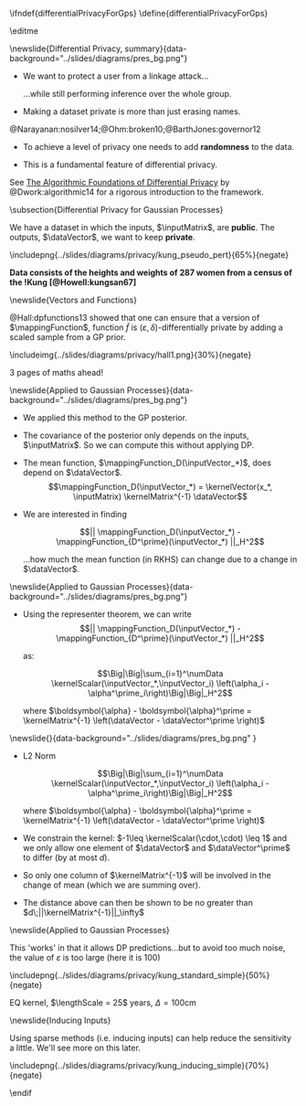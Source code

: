 \ifndef{differentialPrivacyForGps}
\define{differentialPrivacyForGps}

\editme

\newslide{Differential Privacy, summary}{data-background="../slides/diagrams/pres_bg.png"}

* We want to protect a user from a linkage attack...

    ...while still performing inference over the whole group.

* Making a dataset private is more than just erasing names.

@Narayanan:nosilver14;@Ohm:broken10;@BarthJones:governor12

* To achieve a level of privacy one needs to add **randomness** to the
data.

* This is a fundamental feature of differential privacy.

See [The Algorithmic Foundations of Differential
Privacy](https://www.cis.upenn.edu/~aaroth/Papers/privacybook.pdf) by
@Dwork:algorithmic14 for a rigorous introduction to the framework.


\subsection{Differential Privacy for Gaussian Processes}

We have a dataset in which the inputs, $\inputMatrix$, are **public**. The
outputs, $\dataVector$, we want to keep **private**.

\includepng{../slides/diagrams/privacy/kung_pseudo_pert}{65%}{negate}

**Data consists of the heights and weights of 287 women from a census of
the !Kung [@Howell:kungsan67]**

\newslide{Vectors and Functions}

@Hall:dpfunctions13 showed that one can ensure that a version of $\mappingFunction$,
function $\tilde{f}$ is $(\varepsilon, \delta)$-differentially
private by adding a scaled sample from a GP prior.

\includeimg{../slides/diagrams/privacy/hall1.png}{30%}{negate}

3 pages of maths ahead!

\newslide{Applied to Gaussian Processes}{data-background="../slides/diagrams/pres_bg.png"}

* We applied this method to the GP posterior.

* The covariance of the posterior only depends on the inputs, $\inputMatrix$. So we
can compute this without applying DP.

* The mean function, $\mappingFunction_D(\inputVector_*)$, does depend on
$\dataVector$.
    $$\mappingFunction_D(\inputVector_*) = \kernelVector(x_*, \inputMatrix)
\kernelMatrix^{-1} \dataVector$$

* We are interested in finding

    $$|| \mappingFunction_D(\inputVector_*) -
\mappingFunction_{D^\prime}(\inputVector_*) ||_H^2$$

    ...how much the mean function (in RKHS) can change due to a change in
$\dataVector$.


\newslide{Applied to Gaussian Processes}{data-background="../slides/diagrams/pres_bg.png"}

* Using the representer theorem, we can write
    $$|| \mappingFunction_D(\inputVector_*) -
	\mappingFunction_{D^\prime}(\inputVector_*) ||_H^2$$
	
    as:

    $$\Big|\Big|\sum_{i=1}^\numData \kernelScalar(\inputVector_*,\inputVector_i)
\left(\alpha_i - \alpha^\prime_i\right)\Big|\Big|_H^2$$

     where $\boldsymbol{\alpha} - \boldsymbol{\alpha}^\prime = \kernelMatrix^{-1}
\left(\dataVector - \dataVector^\prime \right)$


\newslide{}{data-background="../slides/diagrams/pres_bg.png" }

* L2 Norm

    $$\Big|\Big|\sum_{i=1}^\numData \kernelScalar(\inputVector_*,\inputVector_i)
\left(\alpha_i - \alpha^\prime_i\right)\Big|\Big|_H^2$$

    where $\boldsymbol{\alpha} - \boldsymbol{\alpha}^\prime = \kernelMatrix^{-1}
\left(\dataVector - \dataVector^\prime \right)$

* We constrain the kernel: $-1\leq \kernelScalar(\cdot,\cdot) \leq 1$ and we only allow one
element of $\dataVector$ and $\dataVector^\prime$ to differ (by at most
$d$).

* So only one column of $\kernelMatrix^{-1}$ will be involved in the change of mean
(which we are summing over).

* The distance above can then be shown to be no greater than
$d\;||\kernelMatrix^{-1}||_\infty$


\newslide{Applied to Gaussian Processes}

This 'works' in that it allows DP predictions...but to avoid too much
noise, the value of $\varepsilon$ is too large (here it is 100)

\includepng{../slides/diagrams/privacy/kung_standard_simple}{50%}{negate}

EQ kernel, $\lengthScale = 25$ years, $\Delta=100$cm


\newslide{Inducing Inputs}

Using sparse methods (i.e. inducing inputs) can help reduce the
sensitivity a little. We'll see more on this later.

\includepng{../slides/diagrams/privacy/kung_inducing_simple}{70%}{negate}

\endif
